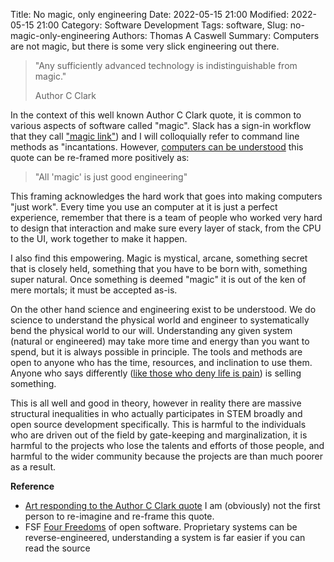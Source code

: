 Title: No magic, only engineering
Date: 2022-05-15 21:00
Modified: 2022-05-15 21:00
Category: Software Development
Tags: software,
Slug: no-magic-only-engineering
Authors: Thomas A Caswell
Summary: Computers are not magic, but there is some very slick engineering out there.

> "Any sufficiently advanced technology is indistinguishable from magic."
>
> Author C Clark

In the context of this well known Author C Clark quote, it is common to various
aspects of software called "magic". Slack has a sign-in workflow that they call
["magic link"](https://www.waveguide.io/examples/entry/passwordless-login/))
and I will colloquially refer to command line methods as "incantations.
However, [computers can be
understood](https://blog.nelhage.com/post/computers-can-be-understood/) this
quote can be re-framed more positively as:

> "All 'magic' is just good engineering"

This framing acknowledges the hard work that goes into making computers "just
work".  Every time you use an computer at it is just a perfect experience,
remember that there is a team of people who worked very hard to design that
interaction and make sure every layer of stack, from the CPU to the UI, work
together to make it happen.

I also find this empowering.  Magic is mystical, arcane, something secret that
is closely held, something that you have to be born with, something super
natural.  Once something is deemed "magic" it is out of the ken of mere
mortals; it must be accepted as-is.

On the other hand science and engineering exist to be understood.  We do
science to understand the physical world and engineer to systematically bend
the physical world to our will.  Understanding any given system (natural or
engineered) may take more time and energy than you want to spend, but it is
always possible in principle.  The tools and methods are open to anyone who has
the time, resources, and inclination to use them.  Anyone who says differently
([like those who deny life is pain](https://youtu.be/KS_f6O8mWsk)) is selling something.

This is all well and good in theory, however in reality there are massive
structural inequalities in who actually participates in STEM broadly and open
source development specifically.  This is harmful to the individuals who are
driven out of the field by gate-keeping and marginalization, it is harmful to
the projects who lose the talents and efforts of those people, and harmful to
the wider community because the projects are than much poorer as a result.


**Reference**

- [Art responding to the Author C Clark
  quote](https://lab.cccb.org/en/arthur-c-clarke-any-sufficiently-advanced-technology-is-indistinguishable-from-magic/)
  I am (obviously) not the first person to re-imagine and re-frame this quote.
- FSF [Four Freedoms](https://fsfe.org/freesoftware/#freedoms) of open
  software.  Proprietary systems can be reverse-engineered, understanding a
  system is far easier if you can read the source
